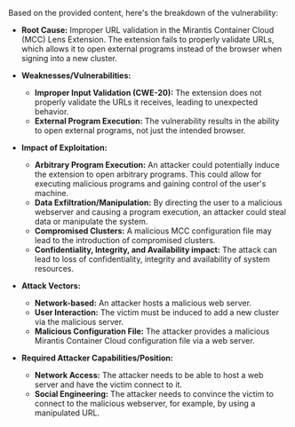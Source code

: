 Based on the provided content, here's the breakdown of the vulnerability:

* **Root Cause:** Improper URL validation in the Mirantis Container Cloud (MCC) Lens Extension. The extension fails to properly validate URLs, which allows it to open external programs instead of the browser when signing into a new cluster.

* **Weaknesses/Vulnerabilities:**
    * **Improper Input Validation (CWE-20):** The extension does not properly validate the URLs it receives, leading to unexpected behavior.
    * **External Program Execution:** The vulnerability results in the ability to open external programs, not just the intended browser.

* **Impact of Exploitation:**
    * **Arbitrary Program Execution:** An attacker could potentially induce the extension to open arbitrary programs. This could allow for executing malicious programs and gaining control of the user's machine.
    * **Data Exfiltration/Manipulation:** By directing the user to a malicious webserver and causing a program execution, an attacker could steal data or manipulate the system.
    * **Compromised Clusters:** A malicious MCC configuration file may lead to the introduction of compromised clusters.
    * **Confidentiality, Integrity, and Availability impact:** The attack can lead to loss of confidentiality, integrity and availability of system resources.

* **Attack Vectors:**
    * **Network-based:** An attacker hosts a malicious web server.
    * **User Interaction:**  The victim must be induced to add a new cluster via the malicious server.
    * **Malicious Configuration File:**  The attacker provides a malicious Mirantis Container Cloud configuration file via a web server.

* **Required Attacker Capabilities/Position:**
    * **Network Access:** The attacker needs to be able to host a web server and have the victim connect to it.
    * **Social Engineering:** The attacker needs to convince the victim to connect to the malicious webserver, for example, by using a manipulated URL.